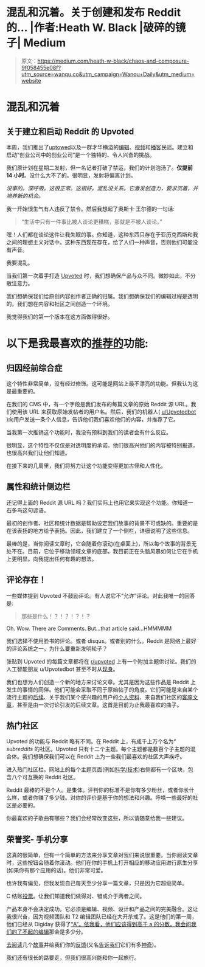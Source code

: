 # 混乱和沉着。关于创建和发布 Reddit 的… |作者:Heath W. Black |破碎的镜子| Medium

> 原文：<https://medium.com/heath-w-black/chaos-and-composure-9f058455e08f?utm_source=wanqu.co&utm_campaign=Wanqu+Daily&utm_medium=website>



# 混乱和沉着

## 关于建立和启动 Reddit 的 Upvoted

本周，我们推出了[uptowed](http://www.upvoted.com)以及一群才华横溢的[编辑](http://www.upvoted.com/contributors/)、[视频](http://www.upvoted.com/video)和[播客](http://www.upvoted.com/podcast)民谣。建立和启动“创业公司中的创业公司”是一个独特的、令人兴奋的挑战。

我们原计划在星期二发射，但一名记者打破了禁运，我们的计划泡汤了。**仅提前 14 小时**。没什么大不了的。很明显，发射将偏离计划。

*没事的。深呼吸。这很正常。这很好。混乱没关系。它激发创造力，要求沉着，并培养新的机会。*

我一开始很生气有人违反了禁令。然后我想起了奥斯卡·王尔德的一句话:

> “生活中只有一件事比被人谈论更糟糕，那就是不被人谈论。”

嘿！人们都在谈论这件让我失眠的事。你知道，这种东西只存在于亚历克西斯和我之间的理想主义对话中。这种东西现在存在，给了人们一种声音，否则他们可能没有声音。

我要混乱。



当我们第一次着手打造 [Upvoted](http://www.upvoted.com/) 时，我们想确保产品与众不同。微妙如此，不分散注意力。

我们想确保我们给原创内容创作者正确的归属。我们想确保我们的编辑过程是透明的。我们想在内容和社区之间创造一个环境。

我觉得我们的第一个版本在这方面做得很好。

# 以下是我最喜欢的[推荐的](http://www.upvoted.com/)功能:

## **归因经前综合症**

这个特性非常简单，没有经过修饰。这可能是网站上最不漂亮的功能。但我认为这是最重要的。

在我们的 CMS 中，有一个字段是我们发布的每篇文章的原始 Reddit 源 URL。我们使用该 URL 来获取原始发帖者的用户名。然后，我们的机器人( [u/Upvotedbot](http://www.reddit.com/u/upvotedbot) )向用户发送一条个人信息，告诉他们我们喜欢他们的内容，并推荐了它。



当我第一次推销这个功能时，我没有预料到我们的读者会有什么反应。





很明显，这个特性不仅仅是对透明度的承诺。他们很高兴他们的内容被特别报道，也很高兴我们让他们知道。

在接下来的几周里，我们将努力让这个功能变得更加古怪和人性化。

## **属性和统计侧边栏**

还记得上面的 Reddit 源 URL 吗？我们实际上也用它来实现这个功能。你知道一石多鸟这句谚语。



最初的创作者、社区和统计数据是帮助设定我们故事的背景不可或缺的。重要的是在该表扬的地方给予表扬。因此，我们建立了一个侧栏，详细说明了这些信息。

最棒的是，当你阅读文章时，它会随着你滚动(在桌面上)，所以每个故事的背景无处不在。目前，它位于移动领域文章的底部。我目前正在头脑风暴如何让它在手机上更明显。向我提出任何有趣的想法。

## 评论存在！

一些媒体提到 Upvoted 不鼓励评论。有人说它不“允许”评论。对此我唯一的回答是:

> 那些是什么！？！？！？！？



Oh. Wow. There are Comments. But…that article said…HMMMMM



我们选择不使用脸书的评论。或者 disqus。或者别的什么。Reddit 是网络上最好的评论系统之一。为什么要重新发明轮子？

张贴到 Upvoted 的每篇文章都将在 [r/upvoted](http://www.reddit.com/r/upvoted) 上有一个附加主题供讨论。我们的人工智能朋友 u/Upvotedbot 甚至不时从[现身](https://www.reddit.com/r/Upvoted/comments/3o49qf/ask_an_admin_inner_office_competition_and_some/cvtyxyl?context=3)。

我们也想为人们创造一个新的地方来讨论文章。尤其是因为这些作品是 Reddit 上发生的事情的同伴。他们可能会采取不同于原始帖子的角度。它们可能是来自某个流行主题的[后续](http://upvoted.com/2015/10/09/taylor-swift-radio-contest-reddit-trick/)、关于我们某个感兴趣的用户的[个人资料](http://upvoted.com/2015/10/08/why-i-post-my-nude-photos-online/)、来自我们社区的[客座文章](http://upvoted.com/2015/10/03/shitty-watercolour-gods-ordinary-things/)，甚至是由一次讨论引发的后续文章。这首是目前为止我最喜欢的曲子。

## **热门社区**

Upvoted 的功能与 Reddit 略有不同。在 Reddit 上，有成千上万个名为“ *subreddits* 的社区。Upvoted 只有十二个主题。每个主题都是数百个子主题的混合体。我们想确保我们可以在 Reddit 上为一些我们最喜欢的社区大声疾呼。

进入热门社区栏。网站上的每个主题页面(例如[科学/技术](http://upvoted.com/topic/science-tech/))右侧都有一个区块，包含八个可互换的 Reddit 社区。



Reddit 最棒的不是个人。是集体。评判你的标准不是你有多少粉丝，或者你长什么样，或者你赚了多少钱。对你的评价是基于你的想法和兴趣。呼唤一些最好的社区是必要的。

你最喜欢的子歌曲有哪些？我们会经常改变这些，所以请随意给我一些建议。

## 荣誉奖- **手机分享**



这真的很简单，但有一个简单的方法来分享文章对我们来说很重要。当你阅读文章时，这些按钮会随着你滚动。他们在你的手机上打开相应的移动应用进行原生分享(如果你有那个应用的话)。他们非常可爱。

也许我有偏见，但我发现自己每天至少分享一篇文章，只是因为它超级简单。













C 结账[投票](http://www.upvoted.com/)。让我们知道我们做得对、错或介于两者之间。

产品本身不会决定成功。它必须是编辑、视频、设计和产品之间的完美融合。这让我很兴奋，因为视频团队和 T2 编辑团队已经在大开杀戒了。这是他们的第一周，他们已经从 Digiday 获得了[“A”。依我看，他们应该得到高于 a 的分数。我会问我们的](http://digiday.com/publishers/grading-upvoted-reddits-big-media-push/)[了不起的编辑](https://twitter.com/vickiechang)那会是多少分。

[去阅读](http://upvoted.com/2015/10/03/survivors-of-suicide-spent-their-last-days-on-earth/)几个[故事](http://upvoted.com/2015/10/03/ken-m-interview-internet-troll/)并给我们你的[反馈](http://upvoted.com/2015/10/03/edmund-mcmillen-binding-of-isaac-profile/)(又名[告诉我们](http://upvoted.com/video/neil-degrasse-tyson-ask-me-anything/)它们有多[神奇](http://upvoted.com/2015/10/03/pope-john-paul-ii-marvel-comic-book/))。

我们还有很长的路要走，但我们很高兴能和你一起旅行。